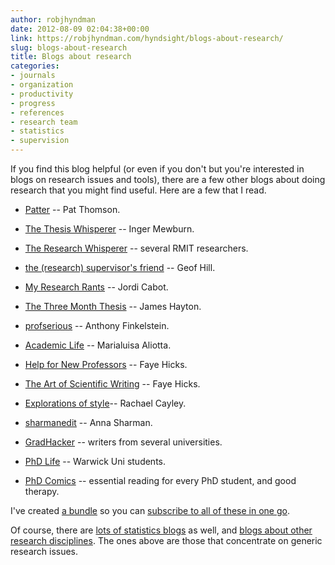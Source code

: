 ```yaml
---
author: robjhyndman
date: 2012-08-09 02:04:38+00:00
link: https://robjhyndman.com/hyndsight/blogs-about-research/
slug: blogs-about-research
title: Blogs about research
categories:
- journals
- organization
- productivity
- progress
- references
- research team
- statistics
- supervision
---
```


If you find this blog helpful (or even if you don't but you're interested in blogs on research issues and tools), there are a few other blogs about doing research that you might find useful. Here are a few that I read.




    
  * [Patter](http://patthomson.wordpress.com/) -- Pat Thomson.

    
  * [The Thesis Whisperer](http://thesiswhisperer.com/) -- Inger Mewburn.

    
  * [The Research Whisperer](http://theresearchwhisperer.wordpress.com/) -- several RMIT researchers.

    
  * [the (research) supervisor's friend](http://supervisorsfriend.wordpress.com/) -- Geof Hill.

    
  * [My Research Rants](http://myresearchrants.wordpress.com/) -- Jordi Cabot.

    
  * [The Three Month Thesis](http://jameshaytonphd.com/everything/) -- James Hayton.

    
  * [profserious](http://blog.prof.so/) -- Anthony Finkelstein.

    
  * [Academic Life](http://marialuisaaliotta.wordpress.com/) -- Marialuisa Aliotta.

    
  * [Help for New Professors](http://help4newprofs.wordpress.com/) -- Faye Hicks.

    
  * [The Art of Scientific Writing](http://thesistips.wordpress.com/) -- Faye Hicks.

    
  * [Explorations of style](http://explorationsofstyle.wordpress.com/)-- Rachael Cayley.

    
  * [sharmanedit](http://sharmanedit.wordpress.com/) -- Anna Sharman.

    
  * [GradHacker](http://www.gradhacker.org/) -- writers from several universities.

    
  * [PhD Life](http://blogs.warwick.ac.uk/researchexchange/) -- Warwick Uni students.

    
  * [PhD Comics](http://www.phdcomics.com/comics.php) -- essential reading for every PhD student, and good therapy.



I've created [a bundle](http://www.google.com/reader/bundle/user%2F15350839325370906198%2Fbundle%2Fresearch) so you can [subscribe to all of these in one go](http://www.google.com/reader/bundle/user%2F15350839325370906198%2Fbundle%2Fresearch).

Of course, there are [lots of statistics blogs](http://academicblogs.org/index.php?title=Mathematics/Statistics#Statistics_.28math.ST.29) as well, and [blogs about other research disciplines](http://www.academicblogs.org). The ones above are those that concentrate on generic research issues.
